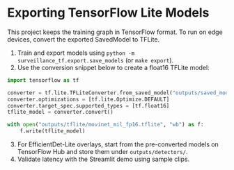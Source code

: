 # Exporting TensorFlow Lite Models

This project keeps the training graph in TensorFlow format. To run on edge devices, convert the exported SavedModel to TFLite.

1. Train and export models using `python -m surveillance_tf.export.save_models` (or `make export`).
2. Use the conversion snippet below to create a float16 TFLite model:

```python
import tensorflow as tf

converter = tf.lite.TFLiteConverter.from_saved_model("outputs/saved_models/movinet_mil")
converter.optimizations = [tf.lite.Optimize.DEFAULT]
converter.target_spec.supported_types = [tf.float16]
tflite_model = converter.convert()

with open("outputs/tflite/movinet_mil_fp16.tflite", "wb") as f:
    f.write(tflite_model)
```

3. For EfficientDet-Lite overlays, start from the pre-converted models on TensorFlow Hub and store them under `outputs/detectors/`.
4. Validate latency with the Streamlit demo using sample clips.
